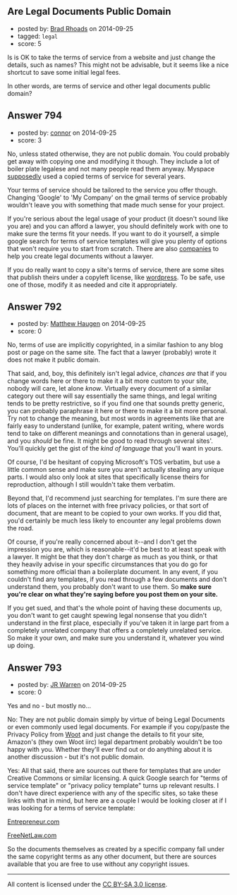 ## Are Legal Documents Public Domain

- posted by: [Brad Rhoads](https://stackexchange.com/users/42121/brad-rhoads) on 2014-09-25
- tagged: `legal`
- score: 5

Is is OK to take the terms of service from a website and just change the details, such as names? This might not be advisable, but it seems like a nice shortcut to save some initial legal fees.

In other words, are terms of service and other legal documents public domain?




## Answer 794

- posted by: [connor](https://stackexchange.com/users/392995/connor) on 2014-09-25
- score: 3

<p>No, unless stated otherwise, they are not public domain. You could probably get away with copying one and modifying it though. They include a lot of boiler plate legalese and not many people read them anyway. Myspace <a href="http://www.informationweek.com/shrinkwrap-licenses-an-epidemic-of-lawsuits-waiting-to-happen/d/d-id/1051535?page_number=2" rel="nofollow">supposedly</a> used a copied terms of service for several years. </p>

<p>Your terms of service should be tailored to the service you offer though. Changing 'Google' to 'My Company' on the gmail terms of service probably wouldn't leave you with something that made much sense for your project. </p>

<p>If you're serious about the legal usage of your product (it doesn't sound like you are) and you can afford a lawyer, you should definitely work with one to make sure the terms fit your needs. If you want to do it yourself, a simple google search for terms of service templates will give you plenty of options that won't require you to start from scratch. There are also <a href="https://www.rocketlawyer.com/" rel="nofollow">companies</a> to help you create legal documents without a lawyer.</p>

<p>If you do really want to copy a site's terms of service, there are some sites that publish theirs under a copyleft license, like <a href="http://en.wordpress.com/tos/" rel="nofollow">wordpress</a>. To be safe, use one of those, modify it as needed and cite it appropriately.</p>



## Answer 792

- posted by: [Matthew Haugen](https://stackexchange.com/users/1325646/matthew-haugen) on 2014-09-25
- score: 0

No, terms of use are implicitly copyrighted, in a similar fashion to any blog post or page on the same site. The fact that a lawyer (probably) wrote it does not make it public domain.

That said, and, boy, this definitely isn't legal advice, *chances are* that if you change words here or there to make it a bit more custom to your site, nobody will care, let alone *know*. Virtually every document of a similar category out there will say essentially the same things, and legal writing tends to be pretty restrictive, so if you find one that sounds pretty generic, you can probably paraphrase it here or there to make it a bit more personal. Try not to change the meaning, but most words in agreements like that are fairly easy to understand (unlike, for example, patent writing, where words tend to take on different meanings and connotations than in general usage), and you *should* be fine. It might be good to read through several sites'. You'll quickly get the gist of the *kind of language* that you'll want in yours.

Of course, I'd be hesitant of copying Microsoft's TOS verbatim, but use a little common sense and make sure you aren't actually stealing any unique parts. I would also only look at sites that specifically license theirs for reproduction, although I still wouldn't take them verbatim.

Beyond that, I'd recommend just searching for templates. I'm sure there are lots of places on the internet with free privacy policies, or that sort of document, that are meant to be copied to your own works. If you did that, you'd certainly be much less likely to encounter any legal problems down the road.

Of course, if you're really concerned about it--and I don't get the impression you are, which is reasonable--it'd be best to at least speak with a lawyer. It might be that they don't charge as much as you think, or that they heavily advise in your specific circumstances that you do go for something more official than a boilerplate document. In any event, if you couldn't find any templates, if you read through a few documents and don't understand them, you probably don't want to use them. So **make sure you're clear on what they're saying before you post them on your site.**

If you get sued, and that's the whole point of having these documents up, you don't want to get caught spewing legal nonsense that you didn't understand in the first place, especially if you've taken it in large part from a completely unrelated company that offers a completely unrelated service. So make it your own, and make sure you understand it, whatever you wind up doing.


## Answer 793

- posted by: [JR Warren](https://stackexchange.com/users/1866317/jr-warren) on 2014-09-25
- score: 0

<p>Yes and no - but mostly no...</p>

<p>No: They are not public domain simply by virtue of being Legal Documents or even commonly used legal documents.  For example if you copy/paste the Privacy Policy from <a href="http://www.woot.com/privacy" rel="nofollow">Woot</a> and just change the details to fit your site, Amazon's (they own Woot iirc) legal department probably wouldn't be too happy with you. Whether they'll ever find out or do anything about it is another discussion - but it's not public domain.</p>

<p>Yes: All that said, there are sources out there for templates that are under Creative Commons or similar licensing. A quick Google search for "terms of service template" or "privacy policy template" turns up relevant results. I don't have direct experience with any of the specific sites, so take these links with that in mind, but here are a couple I would be looking closer at if I was looking for a terms of service template:</p>

<p><a href="http://www.entrepreneur.com/formnet/form/1174" rel="nofollow">Entrepreneur.com</a></p>

<p><a href="http://www.freenetlaw.com/free-website-terms-and-conditions/" rel="nofollow">FreeNetLaw.com</a></p>

<p>So the documents themselves as created by a specific company fall under the same copyright terms as any other document, but there are sources available that you are free to use without any copyright issues.</p>




---

All content is licensed under the [CC BY-SA 3.0 license](https://creativecommons.org/licenses/by-sa/3.0/).
